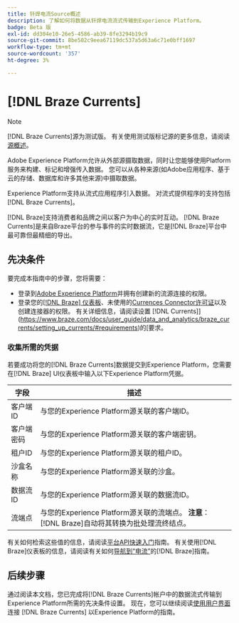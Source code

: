 ```yaml
---
title: 钎焊电流Source概述
description: 了解如何将数据从钎焊电流流式传输到Experience Platform。
badge: Beta 版
exl-id: dd304e10-26e5-4586-ab39-8fe3294b19c9
source-git-commit: 8be502c9eea67119dc537a5d63a6c71e0bff1697
workflow-type: tm+mt
source-wordcount: '357'
ht-degree: 3%

---
```


# [!DNL Braze Currents]

>[!NOTE]
>
>[!DNL Braze Currents]源为测试版。 有关使用测试版标记源的更多信息，请阅读[源概述](../../home.md#terms-and-conditions)。

Adobe Experience Platform允许从外部源摄取数据，同时让您能够使用Platform服务来构建、标记和增强传入数据。 您可以从各种来源(如Adobe应用程序、基于云的存储、数据库和许多其他来源)中摄取数据。

Experience Platform支持从流式应用程序引入数据。 对流式提供程序的支持包括[!DNL Braze Currents]。

[!DNL Braze]支持消费者和品牌之间以客户为中心的实时互动。 [!DNL Braze Currents]是来自Braze平台的参与事件的实时数据流，它是[!DNL Braze]平台中最可靠但最精细的导出。

## 先决条件

要完成本指南中的步骤，您将需要：

* 登录到[Adobe Experience Platform](https://platform.adobe.com)并拥有创建新的流源连接的权限。
* 登录您的[[!DNL Braze] 仪表板](https://dashboard.braze.com/sign_in)、未使用的[Currences Connector许可证](https://www.braze.com/docs/user_guide/data_and_analytics/braze_currents)以及创建连接器的权限。 有关详细信息，请阅读设置 [!DNL Currents]](https://www.braze.com/docs/user_guide/data_and_analytics/braze_currents/setting_up_currents/#requirements)的[要求。

### 收集所需的凭据

若要成功将您的[!DNL Braze Currents]数据提交到Experience Platform，您需要在[!DNL Braze] UI仪表板中输入以下Experience Platform凭据。

| 字段 | 描述 |
| --- | --- |
| 客户端 ID | 与您的Experience Platform源关联的客户端ID。 |
| 客户端密码 | 与您的Experience Platform源关联的客户端密钥。 |
| 租户ID | 与您的Experience Platform源关联的租户ID。 |
| 沙盒名称 | 与您的Experience Platform源关联的沙盒。 |
| 数据流 ID | 与您的Experience Platform源关联的数据流ID。 |
| 流端点 | 与您的Experience Platform源关联的流端点。 **注意**： [!DNL Braze]自动将其转换为批处理流终结点。 |

有关如何检索这些值的信息，请阅读[平台API快速入门](../../../landing/api-authentication.md)指南。 有关使用[!DNL Braze]仪表板的信息，请阅读有关如何[导航到“电流”](https://www.braze.com/docs/user_guide/data_and_analytics/braze_currents/setting_up_currents/#step-2-navigate-to-currents)的[!DNL Braze]指南。

## 后续步骤

通过阅读本文档，您已完成将[!DNL Braze Currents]帐户中的数据流式传输到Experience Platform所需的先决条件设置。 现在，您可以继续阅读[使用用户界面](../../tutorials/ui/create/marketing-automation/braze.md)连接 [!DNL Braze Currents] 以Experience Platform的指南。
